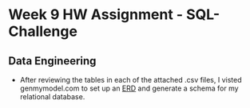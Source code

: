 # Week 9 HW Assignment - SQL-Challenge

## Data Engineering
* After reviewing the tables in each of the attached .csv files, I visted genmymodel.com to set up an [ERD](/EmployeeSQL/SQL_Challenge_Schema_Diagram.jpeg) and generate a schema for my relational database.
